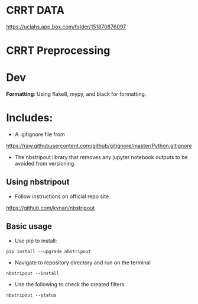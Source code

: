 # CRRT DATA

https://uclahs.app.box.com/folder/151870876097

# CRRT Preprocessing

# Dev
**Formatting**: Using flake8, mypy, and black for formatting.

# Includes:

- A .gitignore file from

https://raw.githubusercontent.com/github/gitignore/master/Python.gitignore

- The nbstripout library that removes any jupyter notebook outputs to be avoided from versioning.

## Using nbstripout

- Follow instructions on official repo site

https://github.com/kynan/nbstripout


## Basic usage

- Use pip to install:

```
pip install --upgrade nbstripout
```
- Navigate to repository directory and run on the terminal

```
nbstripout --install
```

- Use the following to check the created filters.

```
nbstripout --status
```
